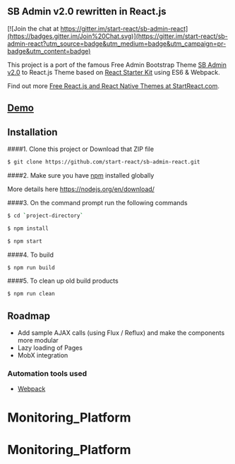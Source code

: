 ## SB Admin v2.0 rewritten in React.js

[![Join the chat at https://gitter.im/start-react/sb-admin-react](https://badges.gitter.im/Join%20Chat.svg)](https://gitter.im/start-react/sb-admin-react?utm_source=badge&utm_medium=badge&utm_campaign=pr-badge&utm_content=badge)

This project is a port of the famous Free Admin Bootstrap Theme [SB Admin v2.0](http://startbootstrap.com/template-overviews/sb-admin-2/) to React.js Theme based on [React Starter Kit](https://github.com/kriasoft/react-starter-kit) using ES6 & Webpack.

Find out more [Free React.js and React Native Themes at StartReact.com](http://www.startreact.com/).

## [Demo](http://sb-admin-react.geekydev.com:3009/)

## Installation
####1. Clone this project or Download that ZIP file

```sh
$ git clone https://github.com/start-react/sb-admin-react.git
```

####2.  Make sure you have [npm](https://www.npmjs.org/) installed globally

More details here
https://nodejs.org/en/download/

####3. On the command prompt run the following commands

```sh
$ cd `project-directory`
```
```sh
$ npm install
```
```sh
$ npm start
```

####4. To build
```sh
$ npm run build
```

####5. To clean up old build products
```sh
$ npm run clean
```

## Roadmap

- Add sample AJAX calls (using Flux / Reflux) and make the components more modular
- Lazy loading of Pages
- MobX integration


### Automation tools used
- [Webpack](https://webpack.github.io/)
# Monitoring_Platform
# Monitoring_Platform
